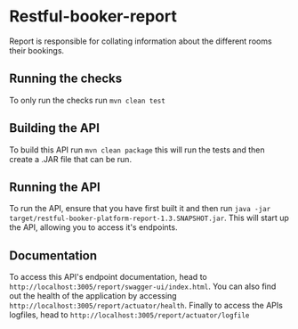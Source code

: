# Restful-booker-report

Report is responsible for collating information about the different rooms their bookings.

## Running the checks

To only run the checks run `mvn clean test`

## Building the API

To build this API run `mvn clean package` this will run the tests and then create a .JAR file that can be run.

## Running the API

To run the API, ensure that you have first built it and then run `java -jar target/restful-booker-platform-report-1.3.SNAPSHOT.jar`. This will start up the API, allowing you to access it's endpoints.

## Documentation

To access this API's endpoint documentation, head to `http://localhost:3005/report/swagger-ui/index.html`. You can also find out the health of the application by accessing `http://localhost:3005/report/actuator/health`. Finally to access the APIs logfiles, head to `http://localhost:3005/report/actuator/logfile`
